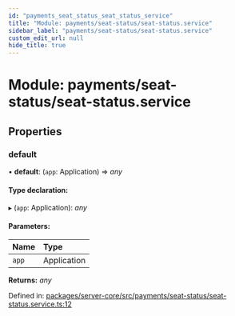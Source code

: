 ```yaml
---
id: "payments_seat_status_seat_status_service"
title: "Module: payments/seat-status/seat-status.service"
sidebar_label: "payments/seat-status/seat-status.service"
custom_edit_url: null
hide_title: true
---
```


# Module: payments/seat-status/seat-status.service

## Properties

### default

• **default**: (`app`: Application) => *any*

#### Type declaration:

▸ (`app`: Application): *any*

#### Parameters:

Name | Type |
:------ | :------ |
`app` | Application |

**Returns:** *any*

Defined in: [packages/server-core/src/payments/seat-status/seat-status.service.ts:12](https://github.com/xr3ngine/xr3ngine/blob/65dfcf39a/packages/server-core/src/payments/seat-status/seat-status.service.ts#L12)
